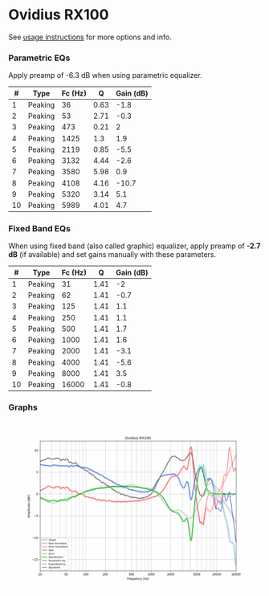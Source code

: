 # Ovidius RX100
See [usage instructions](https://github.com/jaakkopasanen/AutoEq#usage) for more options and info.

### Parametric EQs
Apply preamp of -6.3 dB when using parametric equalizer.

|   # | Type    |   Fc (Hz) |    Q |   Gain (dB) |
|-----|---------|-----------|------|-------------|
|   1 | Peaking |        36 | 0.63 |        -1.8 |
|   2 | Peaking |        53 | 2.71 |        -0.3 |
|   3 | Peaking |       473 | 0.21 |         2   |
|   4 | Peaking |      1425 | 1.3  |         1.9 |
|   5 | Peaking |      2119 | 0.85 |        -5.5 |
|   6 | Peaking |      3132 | 4.44 |        -2.6 |
|   7 | Peaking |      3580 | 5.98 |         0.9 |
|   8 | Peaking |      4108 | 4.16 |       -10.7 |
|   9 | Peaking |      5320 | 3.14 |         5.1 |
|  10 | Peaking |      5989 | 4.01 |         4.7 |

### Fixed Band EQs
When using fixed band (also called graphic) equalizer, apply preamp of **-2.7 dB** (if available) and set gains manually with these parameters.

|   # | Type    |   Fc (Hz) |    Q |   Gain (dB) |
|-----|---------|-----------|------|-------------|
|   1 | Peaking |        31 | 1.41 |        -2   |
|   2 | Peaking |        62 | 1.41 |        -0.7 |
|   3 | Peaking |       125 | 1.41 |         1.1 |
|   4 | Peaking |       250 | 1.41 |         1.1 |
|   5 | Peaking |       500 | 1.41 |         1.7 |
|   6 | Peaking |      1000 | 1.41 |         1.6 |
|   7 | Peaking |      2000 | 1.41 |        -3.1 |
|   8 | Peaking |      4000 | 1.41 |        -5.6 |
|   9 | Peaking |      8000 | 1.41 |         3.5 |
|  10 | Peaking |     16000 | 1.41 |        -0.8 |

### Graphs
![](./Ovidius%20RX100.png)
